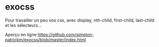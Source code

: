 # exocss
Pour travailler un peu vos css, avec display, nth-child, first-child, last-child et les sélecteurs...

Aperçu en ligne
https://github.com/simplon-patrickm/exocss/blob/master/index.html

